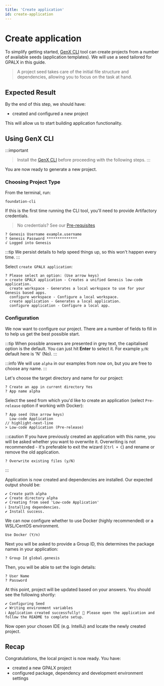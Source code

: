 ```yaml
---
title: 'Create application'
id: create-application
---
```


# Create application

To simplify getting started, [GenX CLI](/gpalx/introduction/prerequisites/#genx-cli) tool can create  projects from a number of available seeds (application templates). We will use a seed tailored for GPALX in this guide.

> A project seed takes care of the initial file structure and dependencies, allowing you to focus on the task at hand.

## Expected Result
By the end of this step, we should have:
- created and configured a new project

This will allow us to start building application functionality.

## Using GenX CLI

:::important
> Install the [GenX CLI](/gpalx/introduction/prerequisites/#genx-cli) before proceeding with the following steps.
:::

You are now ready to generate a new project.

### Choosing Project Type

From the terminal, run:

```shell
foundation-cli
```

If this is the first time running the CLI tool, you'll need to provide Artifactory credentials. 

> No credentials? See our [Pre-requisites](/gpalx/introduction/prerequisites/)

```shell
? Genesis Username example.username
? Genesis Password **************
√ Logged into Genesis
```

:::tip
We persist details to help speed things up, so this won't happen every time.
:::


Select `create GPALX application`:

```shell
? Please select an option: (Use arrow keys)
> create GPALX application - Creates a unified Genesis low-code application.
  create workspace - Generates a local workspace to use for your Genesis based apps.
  configure workspace - Configure a local workspace.
  create application - Generates a local application.
  configure application - Configure a local app.
```

### Configuration
We now want to configure our project. There are a number of fields to fill in to help us get the best possible start.


:::tip
When possible answers are presented in grey text, the capitalised option is the default. You can just hit **Enter** to select it. 
For example `y/N`: default here is 'N' (No).
:::

:::info
We will use `alpha` in our examples from now on, but you are free to choose any name. 
:::

Let's choose the target directory and name for our project:

```shell
? Create an app in current directory Yes
? App name alpha
```

Select the seed from which you'd like to create an application (select `Pre-release` option if working with Docker):

```shell
? App seed (Use arrow keys)
  Low-code Application
// highlight-next-line
> Low-code Application (Pre-release)
```

:::caution
If you have previously created an application with this name, you will be asked whether you want to overwrite it. Overwriting is not recommended - it's preferable to exit the wizard (`Ctrl + C`) and rename or remove the old application.

```shell
? Overwrite existing files (y/N)
```
:::

Application is now created and dependencies are installed. Our expected output should be:

```shell
✔ Create path alpha
✔ Create directory alpha
✔ Creating from seed 'Low-code Application'
ℹ Installing dependencies.
✔ Install success.
```

We can now configure whether to use Docker (highly recommended) or a WSL/CentOS environment.

```shell
Use Docker (Y/n)
```

Next you will be asked to provide a Group ID, this determines the package names in your application:

```shell
? Group Id global.genesis
```

Then, you will be able to set the login details:

```
? User Name
? Password
```

At this point, project will be updated based on your answers. You should see the following shortly:

```shell
✔ Configuring Seed
✔ Writing environment variables
ℹ Application created successfully! 🎉 Please open the application and follow the README to complete setup.
```

Now open your chosen IDE (e.g. IntelliJ) and locate the newly created project.

## Recap

Congratulations, the local project is now ready. You have:

- created a new GPALX project
- configured package, dependency and development environment settings
